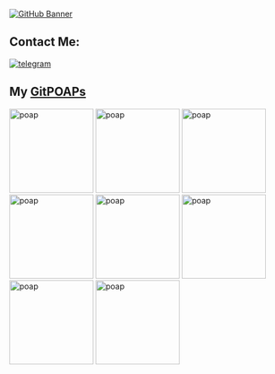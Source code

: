 [![GitHub Banner](https://arweave.net/KLoB5DS5Y70z6p6OeSDI1VzuY_YbtxDtBRVZO0vXEm4)]()

## Contact Me:
[![telegram](https://img.shields.io/badge/Telegram-2CA5E0?style=for-the-badge&logo=telegram&logoColor=white)](https://t.me/Akapepe007)

## My [GitPOAPs](https://www.gitpoap.io/)
<!-- <p><a href="https://www.gitpoap.io/gp/401"><img src="https://assets.poap.xyz/gitpoap-2022-gitpoap-annual-contributor-contributor-2022-logo-1660919139356.png"  alt="poap" height="150" width="150"></a>  <a href="https://www.gitpoap.io/gp/138"><img src="https://assets.poap.xyz/gitpoap-2022-ethereum-cat-herders-pm-contributor-2022-logo-1654715755129.png"  alt="poap" height="150" width="150"></a>  <a href="https://www.gitpoap.io/gp/135"><img src="https://assets.poap.xyz/gitpoap-2022-ethereum-cat-herders-eipip-contributor-2022-logo-1654715445078.png"  alt="poap" height="150" width="150"></a>  </p> -->


<p><a href="https://www.gitpoap.io/gp/138"><img src="https://assets.poap.xyz/gitpoap-2022-ethereum-cat-herders-pm-contributor-2022-logo-1654715755129.png"  alt="poap" height="150" width="150"></a>  <a href="https://www.gitpoap.io/gp/135"><img src="https://assets.poap.xyz/gitpoap-2022-ethereum-cat-herders-eipip-contributor-2022-logo-1654715445078.png"  alt="poap" height="150" width="150"></a>  <a href="https://www.gitpoap.io/gp/401"><img src="https://assets.poap.xyz/gitpoap-2022-gitpoap-annual-contributor-contributor-2022-logo-1660919139356.png"  alt="poap" height="150" width="150"></a>  <a href="https://www.gitpoap.io/gp/518"><img src="https://assets.poap.xyz/gitpoap-2021-ethereum-project-management-repo-contributor-2021-logo-1664482685990.png"  alt="poap" height="150" width="150"></a>  <a href="https://www.gitpoap.io/gp/519"><img src="https://assets.poap.xyz/gitpoap-2022-ethereum-project-management-repo-contributor-2022-logo-1664482695867.png"  alt="poap" height="150" width="150"></a>  <a href="https://www.gitpoap.io/gp/581"><img src="https://assets.poap.xyz/gitpoap3a-early-adopter-first-500-gitpoap-holders-2022-logo-1666297825454.png"  alt="poap" height="150" width="150"></a>  <a href="https://www.gitpoap.io/gp/938"><img src="https://assets.poap.xyz/early-adopter-first-12c000-gitpoap-holders-2023-logo-1673407556271.png"  alt="poap" height="150" width="150"></a>  <a href="https://www.gitpoap.io/gp/765"><img src="https://assets.poap.xyz/gitpoap3a-2023-ethereumjs-contributor-2022-logo-1670968061451.png"  alt="poap" height="150" width="150"></a>  </p>
